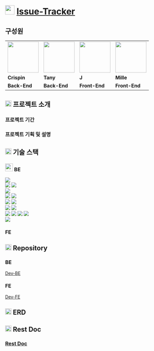 # <img height="30px" src="https://user-images.githubusercontent.com/78953393/202724902-5c0e2787-eb17-45e0-9faa-a119d4eeaa5b.png" /> [Issue-Tracker](https://issuetracker.r-e.kr/login)

## 구성원
<table>
  <tr>
    <td>
        <a href="https://github.com/crispindeity">
            <img src="https://user-images.githubusercontent.com/78953393/202717705-6905f508-5153-454e-b623-5af3e279e3b5.jpeg" width="100" height="100" />
        </a>
    </td>
    <td>
        <a href="https://github.com/juni8453">
            <img src="https://user-images.githubusercontent.com/78953393/202717589-416e8ada-2cf1-49ed-8bc4-86f6a0258e9b.jpeg" width="100" height="100" />
        </a>
    </td>
    <td>
        <a href="https://github.com/ju-kkim">
            <img src="https://user-images.githubusercontent.com/78953393/202717587-19b0412a-e16e-4732-8cdc-22f6e669be38.jpeg" width="100" height="100" />
        </a>
    </td>
    <td>
        <a href="https://github.com/jaypedia">
            <img src="https://user-images.githubusercontent.com/78953393/202717582-09f3225a-bc40-4cd7-8871-3ddedf458a22.jpeg" width="100" height="100" />
        </a>
    </td>
  </tr>
  <tr>
    <td><b>Crispin</b></td>
    <td><b>Tany</b></td>
    <td><b>J</b></td>
    <td><b>Mille</b></td>
  </tr>
  <tr>
    <td><b>Back-End</b></td>
    <td><b>Back-End</b></td>
    <td><b>Front-End</b></td>
    <td><b>Front-End</b></td>
  </tr>

</table>

## <img height="20px" src="https://user-images.githubusercontent.com/78953393/202724902-5c0e2787-eb17-45e0-9faa-a119d4eeaa5b.png" /> 프로젝트 소개

### 프로젝트 기간

### 프로젝트 기획 및 설명

## <img height="20px" src="https://user-images.githubusercontent.com/78953393/202724902-5c0e2787-eb17-45e0-9faa-a119d4eeaa5b.png" /> 기술 스택

### <img height="25px" src="https://user-images.githubusercontent.com/78953393/202858081-856ac9dd-6d18-43f3-acb8-73cb130dbfe3.png" /> BE 

<img src="https://img.shields.io/badge/JAVA 11-F53916?style=for-the-badge&logo=JAVA&logoColor=white"/></a>
</br>
<img src="https://img.shields.io/badge/SpringBoot-6DB33F?style=for-the-badge&logo=Spring Boot&logoColor=white"/></a>
<img src="https://img.shields.io/badge/JUnit5-25A162?style=for-the-badge&logo=JUnit5&logoColor=white"/></a>
</br>
<img src="https://img.shields.io/badge/Gradle-02303A?style=for-the-badge&logo=Gradle&logoColor=white"/></a>
</br>
<img src="https://img.shields.io/badge/MySql-E6B91E?style=for-the-badge&logo=MySql&logoColor=white"/></a>
<img src="https://img.shields.io/badge/H2-00599C?style=for-the-badge&logoColor=white"/></a>
</br>
<img src="https://img.shields.io/badge/GitHub-333664?style=for-the-badge&logo=GitHub&logoColor=white"/></a>
<img src="https://img.shields.io/badge/Git-F05032?style=for-the-badge&logo=Git&logoColor=white"/></a>
</br>
<img src="https://img.shields.io/badge/GitHub Actions-2088FF?style=for-the-badge&logo=GitHub Actions&logoColor=white"/></a>
<img src="https://img.shields.io/badge/Docker-2496ED?style=for-the-badge&logo=Docker&logoColor=white"/></a>
</br>
<img src="https://img.shields.io/badge/Amazon_Aws-333664?style=for-the-badge&logo=amazon-aws&logoColor=white"/></a>
<img src="https://img.shields.io/badge/Amazon_EC2-FF9900?style=for-the-badge&logo=amazon-ec2&logoColor=white"/></a>
<img src="https://img.shields.io/badge/Amazon_S3-569A31?style=for-the-badge&logo=amazon-s3&logoColor=white"/></a>
<img src="https://img.shields.io/badge/Amazon_Cloud_Front-569A31?style=for-the-badge&logo=Amazon_Cloud_Front&logoColor=white"/></a>
</br>
<img src="https://img.shields.io/badge/IntelliJ IDEA-000000?style=for-the-badge&logo=IntelliJ IDEA&logoColor=white"/></a>
</br>

### FE

## <img height="20px" src="https://user-images.githubusercontent.com/78953393/202724902-5c0e2787-eb17-45e0-9faa-a119d4eeaa5b.png" /> Repository

### BE
[Dev-BE](https://github.com/crispindeity/issue-tracker/tree/dev-BE)

### FE
[Dev-FE](https://github.com/crispindeity/issue-tracker/tree/dev-FE)

## <img height="20px" src="https://user-images.githubusercontent.com/78953393/202724902-5c0e2787-eb17-45e0-9faa-a119d4eeaa5b.png" /> ERD

## <img height="20px" src="https://user-images.githubusercontent.com/78953393/202724902-5c0e2787-eb17-45e0-9faa-a119d4eeaa5b.png" /> Rest Doc
### [Rest Doc](https://api.rarus-be.com/docs/api/index.html)
